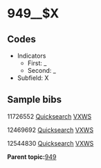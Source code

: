 # 949\_\_$X

## Codes

-   Indicators
    -   First: \_
    -   Second: \_
-   Subfield: X

## Sample bibs

11726552 [Quicksearch](https://search.library.yale.edu/catalog/11726552) [VXWS](http://prodorbis.library.yale.edu:7014/vxws/GetHoldingsService?bibId=11726552)

12469692 [Quicksearch](https://search.library.yale.edu/catalog/12469692) [VXWS](http://prodorbis.library.yale.edu:7014/vxws/GetHoldingsService?bibId=12469692)

12544830 [Quicksearch](https://search.library.yale.edu/catalog/12544830) [VXWS](http://prodorbis.library.yale.edu:7014/vxws/GetHoldingsService?bibId=12544830)

**Parent topic:**[949](../../tags/949/949.md)

